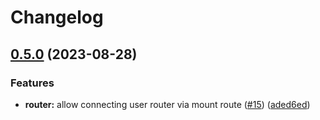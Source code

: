 # Changelog

## [0.5.0](https://github.com/gravity-ui/expresskit/compare/v0.4.1...v0.5.0) (2023-08-28)


### Features

* **router:** allow connecting user router via mount route ([#15](https://github.com/gravity-ui/expresskit/issues/15)) ([aded6ed](https://github.com/gravity-ui/expresskit/commit/aded6edbd46ed97dcd12950e02e08768c45697a9))
